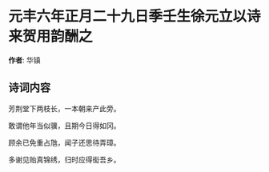 # 元丰六年正月二十九日季壬生徐元立以诗来贺用韵酬之

**作者**: 华镇

## 诗词内容

芳荆堂下两枝长，一本朝来产此旁。

敢谓他年当似骥，且期今日得如冈。

顾余已免重占虺，闻子还思待弄璋。

多谢见贻真锦绣，归时应得衒吾乡。

